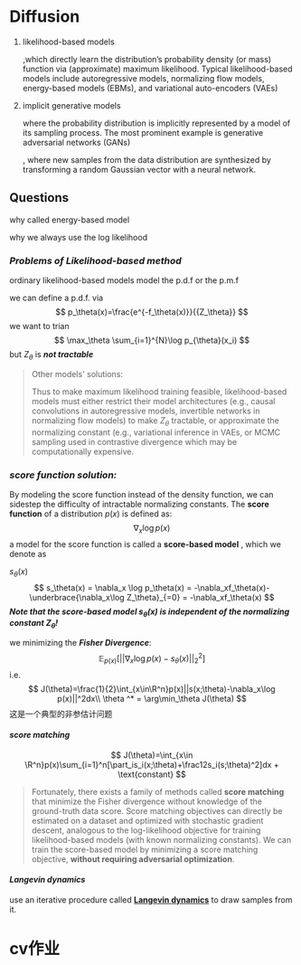 # Diffusion

1. likelihood-based models

   ,which directly learn the distribution’s probability density (or mass) function via (approximate) maximum likelihood. Typical likelihood-based models include autoregressive models, normalizing flow models, energy-based models (EBMs), and variational auto-encoders (VAEs)

2. implicit generative models

   where the probability distribution is implicitly represented by a model of its sampling process. The most prominent example is generative adversarial networks (GANs)

   , where new samples from the data distribution are synthesized by transforming a random Gaussian vector with a neural network.





## Questions

why called energy-based model

why we always use the log likelihood 







### *Problems of Likelihood-based method*

ordinary likelihood-based models model the p.d.f or the p.m.f

we can define a p.d.f. via 
$$
p_\theta(x)=\frac{e^{-f_\theta(x)}}{{Z_\theta}}
$$
we want to trian
$$
\max_\theta \sum_{i=1}^{N}\log p_{\theta}(x_i)
$$
but $Z_\theta$ is ***not tractable***



> Other models' solutions:
>
> Thus to make maximum likelihood training feasible, likelihood-based models must either restrict their model architectures (e.g., causal convolutions in autoregressive models, invertible networks in normalizing flow models) to make $Z_\theta$ tractable, or approximate the normalizing constant (e.g., variational inference in VAEs, or MCMC sampling used in contrastive divergence which may be computationally expensive.

### ***score function solution:***

By modeling the score function instead of the density function, we can sidestep the difficulty of intractable normalizing constants. The **score function** of a distribution $p(x)$ is defined as:
$$
\nabla_x \log p(x)
$$
a model for the score function is called a **score-based model** , which we denote as

$s_\theta(x)$ 
$$
s_\theta(x) = \nabla_x \log p_\theta(x) = -\nabla_xf_\theta(x)-\underbrace{\nabla_x\log Z_\theta}_{=0} = -\nabla_xf_\theta(x)
$$
***Note that the score-based model $s_\theta(x)$ is independent of the normalizing constant $Z_\theta$!***

we minimizing the ***Fisher Divergence***:
$$
\mathbb{E}_{p(x)}\left[||\nabla_x\log p(x)-s_\theta(x)||_2^2\right]
$$
i.e.
$$
J(\theta)=\frac{1}{2}\int_{x\in\R^n}p(x)||s(x;\theta)-\nabla_x\log p(x)||^2dx\\
\theta ^* = \arg\min_\theta J(\theta)
$$
这是一个典型的非参估计问题

#### *score matching*

$$
J(\theta)=\int_{x\in \R^n}p(x)\sum_{i=1}^n[\part_is_i(x;\theta)+\frac12s_i(s;\theta)^2]dx + \text{constant}
$$

> Fortunately, there exists a family of methods called **score matching** that minimize the Fisher divergence without knowledge of the ground-truth data score. Score matching objectives can directly be estimated on a dataset and optimized with stochastic gradient descent, analogous to the log-likelihood objective for training likelihood-based models (with known normalizing constants). We can train the score-based model by minimizing a score matching objective, **without requiring adversarial optimization**.

#### *Langevin dynamics*

use an iterative procedure called [**Langevin dynamics**](https://en.wikipedia.org/wiki/Metropolis-adjusted_Langevin_algorithm) to draw samples from it.







# cv作业

